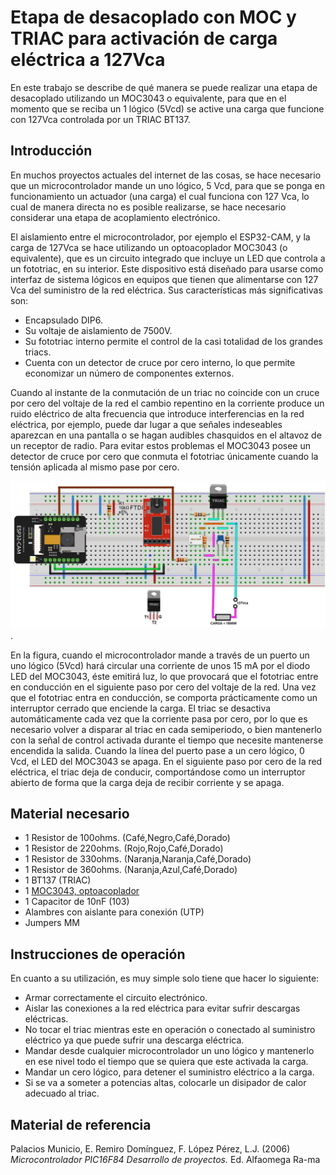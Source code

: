 # Etapa de desacoplado con MOC y TRIAC para activación de carga eléctrica a 127Vca

En este trabajo se describe de qué manera se puede realizar una etapa de desacoplado utilizando un MOC3043 o equivalente, para que en el momento que se reciba un 1 lógico (5Vcd) se active una carga que funcione con 127Vca controlada por un TRIAC BT137.



## Introducción

En muchos proyectos actuales del internet de las cosas, se hace necesario que un microcontrolador mande un uno lógico, 5 Vcd, para que se ponga en funcionamiento un actuador (una carga) el cual funciona con 127 Vca, lo cual de manera directa no es posible realizarse, se hace necesario considerar una etapa de acoplamiento electrónico.

El aislamiento entre el microcontrolador, por ejemplo el ESP32-CAM, y la carga de 127Vca se hace utilizando un optoacoplador MOC3043 (o equivalente), que es un circuito integrado que incluye un LED que controla a un fototriac, en su interior. Este dispositivo está diseñado para usarse como interfaz de sistema lógicos en equipos que tienen que alimentarse con 127 Vca del suministro de la red eléctrica. Sus características más significativas son:

-	Encapsulado DIP6.
-	Su voltaje de aislamiento de 7500V.
-	Su fototriac interno permite el control de la casi totalidad de los grandes triacs.
-	Cuenta con un detector de cruce por cero interno, lo que permite economizar un número de componentes externos.

Cuando al instante de la conmutación de un triac no coincide con un cruce por cero del voltaje de la red el cambio repentino en la corriente produce un ruido eléctrico de alta frecuencia que introduce interferencias en la red eléctrica, por ejemplo, puede dar lugar a que señales indeseables aparezcan en una pantalla o se hagan audibles chasquidos en el altavoz de un receptor de radio. Para evitar estos problemas el MOC3043 posee un detector de cruce por cero que conmuta el fototriac únicamente cuando la tensión aplicada al mismo pase por cero.

![circuito](https://github.com/OmarAbundis/Etapa-de-desacoplado-con-MOC-y-TRIAC-para-activacion-de-carga-a-127Vca/blob/main/A026.jpg).

En la figura, cuando el microcontrolador mande a través de un puerto un uno lógico (5Vcd) hará circular una corriente de unos 15 mA por el diodo LED del MOC3043, éste emitirá luz, lo que provocará que el fototriac entre en conducción en el siguiente paso por cero del voltaje de la red. Una vez que el fototriac entra en conducción, se comporta prácticamente como un interruptor cerrado que enciende la carga. El triac se desactiva automáticamente cada vez que la corriente pasa por cero, por lo que es necesario volver a disparar al triac en cada semiperiodo, o bien mantenerlo con la señal de control activada durante el tiempo que necesite mantenerse encendida la salida.
Cuando la línea del puerto pase a un cero lógico, 0 Vcd, el LED del MOC3043 se apaga. En el siguiente paso por cero de la red eléctrica, el triac deja de conducir, comportándose como un interruptor abierto de forma que la carga deja de recibir corriente y se apaga.


## Material necesario

- 1 Resistor de 100ohms. (Café,Negro,Café,Dorado)
- 1 Resistor de 220ohms. (Rojo,Rojo,Café,Dorado)
- 1 Resistor de 330ohms. (Naranja,Naranja,Café,Dorado)
- 1 Resistor de 360ohms. (Naranja,Azul,Café,Dorado)
- 1 BT137 (TRIAC)
- 1 [MOC3043, optoacoplador](https://www.datasheetq.com/MOC3043-doc-Motorola)
- 1 Capacitor de 10nF (103)
- Alambres con aislante para conexión (UTP)
- Jumpers MM

## Instrucciones de operación
En cuanto a su utilización, es muy simple solo tiene que hacer lo siguiente:

-	Armar correctamente el circuito electrónico.
-	Aislar las conexiones a la red eléctrica para evitar sufrir descargas eléctricas.
-	No tocar el triac mientras este en operación o conectado al suministro eléctrico ya que puede sufrir una descarga eléctrica.
-	Mandar desde cualquier microcontrolador un uno lógico y mantenerlo en ese nivel todo el tiempo que se quiera que este activada la carga.
-	Mandar un cero lógico, para detener el suministro eléctrico a la carga.
-	Si se va a someter a potencias altas, colocarle un disipador de calor adecuado al triac.

## Material de referencia

Palacios Municio, E. Remiro Domínguez, F. López Pérez, L.J. (2006) *Microcontrolador PIC16F84 Desarrollo de proyectos.* Ed. Alfaomega Ra-ma
